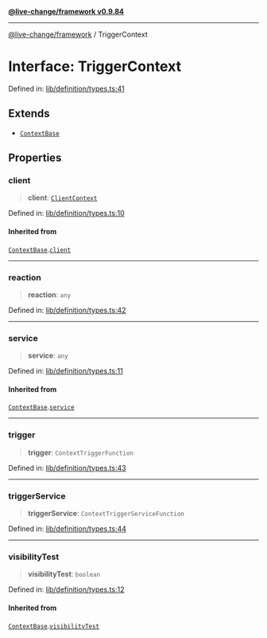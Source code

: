 [**@live-change/framework v0.9.84**](../README.md)

***

[@live-change/framework](../README.md) / TriggerContext

# Interface: TriggerContext

Defined in: [lib/definition/types.ts:41](https://github.com/live-change/live-change-stack/blob/master/framework/framework/framework/framework/lib/definition/types.ts#L41)

## Extends

- [`ContextBase`](ContextBase.md)

## Properties

### client

> **client**: [`ClientContext`](ClientContext.md)

Defined in: [lib/definition/types.ts:10](https://github.com/live-change/live-change-stack/blob/master/framework/framework/framework/framework/lib/definition/types.ts#L10)

#### Inherited from

[`ContextBase`](ContextBase.md).[`client`](ContextBase.md#client)

***

### reaction

> **reaction**: `any`

Defined in: [lib/definition/types.ts:42](https://github.com/live-change/live-change-stack/blob/master/framework/framework/framework/framework/lib/definition/types.ts#L42)

***

### service

> **service**: `any`

Defined in: [lib/definition/types.ts:11](https://github.com/live-change/live-change-stack/blob/master/framework/framework/framework/framework/lib/definition/types.ts#L11)

#### Inherited from

[`ContextBase`](ContextBase.md).[`service`](ContextBase.md#service)

***

### trigger

> **trigger**: `ContextTriggerFunction`

Defined in: [lib/definition/types.ts:43](https://github.com/live-change/live-change-stack/blob/master/framework/framework/framework/framework/lib/definition/types.ts#L43)

***

### triggerService

> **triggerService**: `ContextTriggerServiceFunction`

Defined in: [lib/definition/types.ts:44](https://github.com/live-change/live-change-stack/blob/master/framework/framework/framework/framework/lib/definition/types.ts#L44)

***

### visibilityTest

> **visibilityTest**: `boolean`

Defined in: [lib/definition/types.ts:12](https://github.com/live-change/live-change-stack/blob/master/framework/framework/framework/framework/lib/definition/types.ts#L12)

#### Inherited from

[`ContextBase`](ContextBase.md).[`visibilityTest`](ContextBase.md#visibilitytest)
